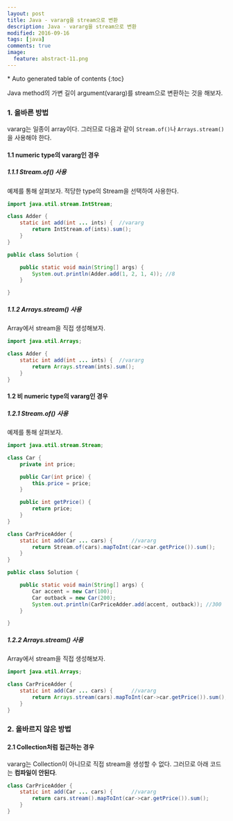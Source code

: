```yaml
---
layout: post
title: Java - vararg을 stream으로 변환
description: Java - vararg을 stream으로 변환
modified: 2016-09-16
tags: [java]
comments: true
image:
  feature: abstract-11.png
---
```


<section id="table-of-contents" class="toc">
<div id="drawer" markdown="1">
*  Auto generated table of contents
{:toc}
</div>
</section><!-- /#table-of-contents -->

Java method의 가변 길이 argument(vararg)를 stream으로 변환하는 것을 해보자. 

### 1. 올바른 방법

vararg는 일종이 array이다. 그러므로 다음과 같이 `Stream.of()`나 `Arrays.stream()`을 사용해야 한다. 

#### 1.1 numeric type의 vararg인 경우 

##### 1.1.1 Stream.of() 사용

예제를 통해 살펴보자. 적당한 type의 Stream을 선택하여 사용한다. 

```java
import java.util.stream.IntStream;

class Adder {
	static int add(int ... ints) {	//vararg
		return IntStream.of(ints).sum();
	}
}

public class Solution {

	public static void main(String[] args) {
		System.out.println(Adder.add(1, 2, 1, 4)); //8
	}

}

```

##### 1.1.2 Arrays.stream() 사용

Array에서 stream을 직접 생성해보자. 

```java
import java.util.Arrays;

class Adder {
	static int add(int ... ints) {	//vararg
		return Arrays.stream(ints).sum();
	}
}
```


#### 1.2 비 numeric type의 vararg인 경우 

##### 1.2.1 Stream.of() 사용


예제를 통해 살펴보자. 

```java
import java.util.stream.Stream;

class Car {
	private int price;

	public Car(int price) {
		this.price = price;
	}

	public int getPrice() {
		return price;
	}
}

class CarPriceAdder {
	static int add(Car ... cars) { 		//vararg
		return Stream.of(cars).mapToInt(car->car.getPrice()).sum();
	}
}

public class Solution {

	public static void main(String[] args) {
		Car accent = new Car(100);
		Car outback = new Car(200);
		System.out.println(CarPriceAdder.add(accent, outback)); //300
	}

}
```

##### 1.2.2 Arrays.stream() 사용

Array에서 stream을 직접 생성해보자. 

```java
import java.util.Arrays;

class CarPriceAdder {
	static int add(Car ... cars) { 		//vararg
		return Arrays.stream(cars).mapToInt(car->car.getPrice()).sum();
	}
}
```

### 2. 올바르지 않은 방법 

#### 2.1 Collection처럼 접근하는 경우 

vararg는 Collection이 아니므로 직접 stream을 생성할 수 없다. 그러므로 아래 코드는 **컴파일이 안된다**. 

```java
class CarPriceAdder {
	static int add(Car ... cars) { 		//vararg
		return cars.stream().mapToInt(car->car.getPrice()).sum();
	}
}
```
